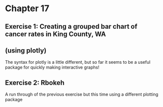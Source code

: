 # Chapter 17
## Exercise 1: Creating a grouped bar chart of cancer rates in King County, WA
## (using plotly)
The syntax for plotly is a little different, but so far it seems to be a useful package for quickly making interactive graphs!

## Exercise 2: Rbokeh
A run through of the previous exercise but this time using a different plotting package